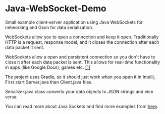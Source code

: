 # Java-WebSocket-Demo

Small example client-server application using Java WebSockets for networking and Gson for data serialization.

WebSockets allow you to open a connection and keep it open. Traditionally HTTP is a request, response model, 
and it closes the connection after each data packet it sent.

WebSockets allow a open and persistent connection so you don't have to close it after each data packet is sent. 
This allows for real-time functionality in apps (like Google Docs), games etc. 
[[1]](https://www.reddit.com/r/explainlikeimfive/comments/1fpwqx/eli5_what_are_websockets/cc307f6)

The project uses Gradle, so it should just work when you open it in Intellij.
First start Server.java then Client.java files.

Serializer.java class converts your data objects to JSON strings and vice versa.

You can read more about Java Sockets and find more examples from [here](https://github.com/TooTallNate/Java-WebSocket).
